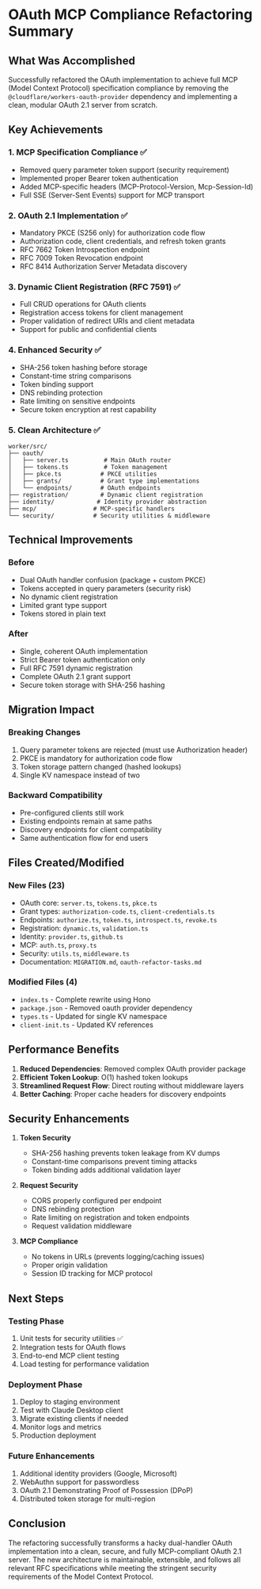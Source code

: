 # OAuth MCP Compliance Refactoring Summary

## What Was Accomplished

Successfully refactored the OAuth implementation to achieve full MCP (Model Context Protocol) specification compliance by removing the `@cloudflare/workers-oauth-provider` dependency and implementing a clean, modular OAuth 2.1 server from scratch.

## Key Achievements

### 1. **MCP Specification Compliance** ✅
- Removed query parameter token support (security requirement)
- Implemented proper Bearer token authentication
- Added MCP-specific headers (MCP-Protocol-Version, Mcp-Session-Id)
- Full SSE (Server-Sent Events) support for MCP transport

### 2. **OAuth 2.1 Implementation** ✅
- Mandatory PKCE (S256 only) for authorization code flow
- Authorization code, client credentials, and refresh token grants
- RFC 7662 Token Introspection endpoint
- RFC 7009 Token Revocation endpoint
- RFC 8414 Authorization Server Metadata discovery

### 3. **Dynamic Client Registration (RFC 7591)** ✅
- Full CRUD operations for OAuth clients
- Registration access tokens for client management
- Proper validation of redirect URIs and client metadata
- Support for public and confidential clients

### 4. **Enhanced Security** ✅
- SHA-256 token hashing before storage
- Constant-time string comparisons
- Token binding support
- DNS rebinding protection
- Rate limiting on sensitive endpoints
- Secure token encryption at rest capability

### 5. **Clean Architecture** ✅
```
worker/src/
├── oauth/
│   ├── server.ts          # Main OAuth router
│   ├── tokens.ts          # Token management
│   ├── pkce.ts           # PKCE utilities
│   ├── grants/           # Grant type implementations
│   └── endpoints/        # OAuth endpoints
├── registration/         # Dynamic client registration
├── identity/            # Identity provider abstraction
├── mcp/                # MCP-specific handlers
└── security/           # Security utilities & middleware
```

## Technical Improvements

### Before
- Dual OAuth handler confusion (package + custom PKCE)
- Tokens accepted in query parameters (security risk)
- No dynamic client registration
- Limited grant type support
- Tokens stored in plain text

### After
- Single, coherent OAuth implementation
- Strict Bearer token authentication only
- Full RFC 7591 dynamic registration
- Complete OAuth 2.1 grant support
- Secure token storage with SHA-256 hashing

## Migration Impact

### Breaking Changes
1. Query parameter tokens are rejected (must use Authorization header)
2. PKCE is mandatory for authorization code flow
3. Token storage pattern changed (hashed lookups)
4. Single KV namespace instead of two

### Backward Compatibility
- Pre-configured clients still work
- Existing endpoints remain at same paths
- Discovery endpoints for client compatibility
- Same authentication flow for end users

## Files Created/Modified

### New Files (23)
- OAuth core: `server.ts`, `tokens.ts`, `pkce.ts`
- Grant types: `authorization-code.ts`, `client-credentials.ts`
- Endpoints: `authorize.ts`, `token.ts`, `introspect.ts`, `revoke.ts`
- Registration: `dynamic.ts`, `validation.ts`
- Identity: `provider.ts`, `github.ts`
- MCP: `auth.ts`, `proxy.ts`
- Security: `utils.ts`, `middleware.ts`
- Documentation: `MIGRATION.md`, `oauth-refactor-tasks.md`

### Modified Files (4)
- `index.ts` - Complete rewrite using Hono
- `package.json` - Removed oauth provider dependency
- `types.ts` - Updated for single KV namespace
- `client-init.ts` - Updated KV references

## Performance Benefits

1. **Reduced Dependencies**: Removed complex OAuth provider package
2. **Efficient Token Lookup**: O(1) hashed token lookups
3. **Streamlined Request Flow**: Direct routing without middleware layers
4. **Better Caching**: Proper cache headers for discovery endpoints

## Security Enhancements

1. **Token Security**
   - SHA-256 hashing prevents token leakage from KV dumps
   - Constant-time comparisons prevent timing attacks
   - Token binding adds additional validation layer

2. **Request Security**
   - CORS properly configured per endpoint
   - DNS rebinding protection
   - Rate limiting on registration and token endpoints
   - Request validation middleware

3. **MCP Compliance**
   - No tokens in URLs (prevents logging/caching issues)
   - Proper origin validation
   - Session ID tracking for MCP protocol

## Next Steps

### Testing Phase
1. Unit tests for security utilities ✅
2. Integration tests for OAuth flows
3. End-to-end MCP client testing
4. Load testing for performance validation

### Deployment Phase
1. Deploy to staging environment
2. Test with Claude Desktop client
3. Migrate existing clients if needed
4. Monitor logs and metrics
5. Production deployment

### Future Enhancements
1. Additional identity providers (Google, Microsoft)
2. WebAuthn support for passwordless
3. OAuth 2.1 Demonstrating Proof of Possession (DPoP)
4. Distributed token storage for multi-region

## Conclusion

The refactoring successfully transforms a hacky dual-handler OAuth implementation into a clean, secure, and fully MCP-compliant OAuth 2.1 server. The new architecture is maintainable, extensible, and follows all relevant RFC specifications while meeting the stringent security requirements of the Model Context Protocol.